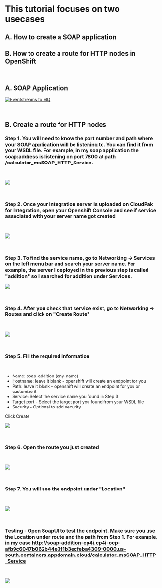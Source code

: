 # This tutorial focuses on two usecases
## A. How to create a SOAP application
## B. How to create a route for HTTP nodes in OpenShift
 
<br />

## A. SOAP Application

[![Eventstreams to MQ](http://img.youtube.com/vi/4GQR9L44X3Y/0.jpg)](https://www.youtube.com/watch?v=4GQR9L44X3Y "Cloud Pak for Integration: Event Streams with MQ Connector")

<br />

## B. Create a route for HTTP nodes

### Step 1. You will need to know the port number and path where your SOAP application will be listening to. You can find it from your WSDL file. For example, in my soap application the soap:address is listening on port 7800 at path /calculator_msSOAP_HTTP_Service.

<br/>

 ![](./images/port.png)

<br />



### Step 2. Once your integration server is uploaded on CloudPak for Integration, open your Openshift Console and see if service associated with your server name got created 

<br/>

![](./images/image0.png)

 <br/>

### Step 3. To find the service name, go to Networking -> Services on the left menu bar and search your server name. For example, the server I deployed in the previous step is called "addition" so I searched for addition under Services. <br/>

 ![](./images/image1.png)

<br />


### Step 4. After you check that service exist, go to Networking -> Routes and click on "Create Route"

<br />

 ![](./images/image2.png)

<br />


### Step 5. Fill the required information

<br/>


* Name: soap-addition (any-name)
* Hostname: leave it blank - openshift will create an endpoint for you
* Path: leave it blank - openshift will create an endpoint for you or customize it
* Service: Select the service name you found in Step 3
* Target port - Select the target port you found from your WSDL file
* Security - Optional to add security

Click Create

![](./images/image3.png)

<br/>


### Step 6. Open the route you just created

<br/>

![](./images/image4.png)

<br/>

### Step 7. You will see the endpoint under "Location"

<br/>

![](./images/image5.png)

<br/>

### Testing - Open SoapUI to test the endpoint. Make sure you use the Location under route and the path from Step 1. For example, in my case http://soap-addition-cp4i.cp4i-ocp-afb9c6047b062b44e3f1b3ecfeba4309-0000.us-south.containers.appdomain.cloud/calculator_msSOAP_HTTP_Service

<br/>

![](./images/image6.png)

<br/>